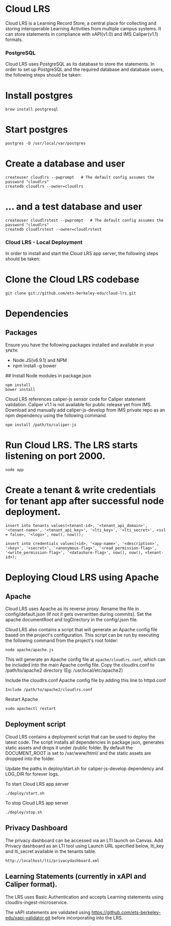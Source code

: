 # Cloud LRS

Cloud LRS is a Learning Record Store, a central place for collecting and storing interoperable Learning Activities from multiple campus systems. It can store statements in compliance with xAPI(v1.0) and IMS Caliper(v1.1) formats.

### PostgreSQL

Cloud LRS uses PostgreSQL as its database to store the statements. In order to set up PostgreSQL and the required database and database users, the following steps should be taken:


# Install postgres

```
brew install postgresql
```
# Start postgres

```
postgres -D /usr/local/var/postgres
```

# Create a database and user

```
createuser cloudlrs --pwprompt   # The default config assumes the password "cloudlrs"
createdb cloudlrs --owner=cloudlrs
```
# ... and a test database and user

```
createuser cloudlrstest --pwprompt   # The default config assumes the password "cloudlrs"
createdb cloudlrstest --owner=cloudlrstest
```

### Cloud LRS - Local Deployment

In order to install and start the Cloud LRS app server, the following steps should be taken:

# Clone the Cloud LRS codebase

```
git clone git://github.com/ets-berkeley-edu/cloud-lrs.git
```

# Dependencies

## Packages

Ensure you have the following packages installed and available in your `$PATH`:

  * Node.JS(v6.9.1) and NPM
  * npm install -g bower

## Install Node modules in package.json

```
npm install
bower install
```
Cloud LRS references caliper-js sensor code for Caliper statement validation. Caliper v1.1 is not available for public release yet from IMS. Download and manually add caliper-js-develop from IMS private repo as an npm dependency using the following command.

```
npm install /path/to/caliper-js
```

# Run Cloud LRS. The LRS starts listening on port 2000.

```
node app
```

# Create a tenant & write credentials for tenant app after successful node deployment.

```
insert into tenants values(<tenant-id>, '<tenant_api_domain>', '<tenant-name>', '<tenant_api_key>', '<lti_key>', '<lti_secret>', <ssl = false>, '<logo>', now(), now());

insert into credentials values(<id>, '<app-name>', '<description>', '<key>', '<secret>', '<anonymous-flag>', '<read_permission-flag>', '<write_permission-flag>', '<datashare-flag>', now(), now(), <tenant-id>);

```

# Deploying Cloud LRS using Apache

## Apache
Cloud LRS uses Apache as its reverse proxy. Rename the file in config/default.json (If not it gets overwritten during commits). Set the apache documentRoot and logDirectory in the config/<config>.json file.

Cloud LRS also contains a script that will generate an Apache config file based on the project's configuration. This script can be run by executing the following command from the project's root folder:

```
node apache/apache.js
```

This will generate an Apache config file at `apache/cloudlrs.conf`, which can be included into the main Apache config file.
Copy the cloudlrs.conf to  /path/to/apache2 directory (Eg: /usr/local/etc/apache2)

Include the cloudlrs.conf Apache config file by adding this line to httpd.conf

```
Include /path/to/apache2/cloudlrs.conf
```

Restart Apache

```
sudo apachectl restart
```

## Deployment script
Cloud LRS contains a deployment script that can be used to deploy the latest code. The script installs all dependencies in package json, generates static assets and drops it under /public folder. By default the DOCUMENT_ROOT is set to /var/www/html/ and the static assets are dropped into the folder.

Update the paths in deploy/start.sh  for caliper-js-develop dependency and LOG_DIR for forever logs.


To start Cloud LRS app server

```
./deploy/start.sh
```

To stop Cloud LRS app server

```
./deploy/stop.sh
```

## Privacy Dashboard

The privacy dashboard can be accessed via an LTI launch on Canvas. Add Privacy dashboard as an LTI tool using Launch URL specified below, lti_key and lti_secret available in the tenants table.

```
http://localhost/lti/privacydashboard.xml
```

## Learning Statements (currently in xAPI and Caliper format).
The LRS uses Basic Authentication and accepts Learning statements using cloudlrs-ingest-microservice.

The xAPI statements are validated using https://github.com/ets-berkeley-edu/xapi-validator.git before incorporating into the LRS.

